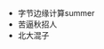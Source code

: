 - 字节边缘计算summer
- 苦逼秋招人
- 北大混子

<!---
zhangzh-pku/zhangzh-pku is a ✨ special ✨ repository because its `README.md` (this file) appears on your GitHub profile.
You can click the Preview link to take a look at your changes.
--->
